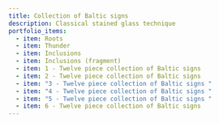 ```yaml
---
title: Collection of Baltic signs
description: Classical stained glass technique
portfolio_items:
  - item: Roots
  - item: Thunder
  - item: Inclusions
  - item: Inclusions (fragment)
  - item: 1 - Twelve piece collection of Baltic signs
  - item: 2 - Twelve piece collection of Baltic signs
  - item: "3 - Twelve piece collection of Baltic signs "
  - item: "4 - Twelve piece collection of Baltic signs "
  - item: "5 - Twelve piece collection of Baltic signs "
  - item: 6 - Twelve piece collection of Baltic signs
---
```

